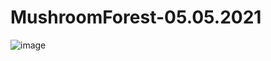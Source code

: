 # MushroomForest-05.05.2021
![image](https://user-images.githubusercontent.com/71022195/117325236-3063ac80-ae99-11eb-9565-baf399271878.png)

